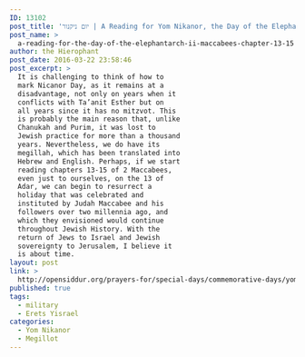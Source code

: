 ```yaml
---
ID: 13102
post_title: 'יום ניקנור | A Reading for Yom Nikanor, the Day of the Elephantarch: II Maccabees Chapter 13-15'
post_name: >
  a-reading-for-the-day-of-the-elephantarch-ii-maccabees-chapter-13-15
author: the Hierophant
post_date: 2016-03-22 23:58:46
post_excerpt: >
  It is challenging to think of how to
  mark Nicanor Day, as it remains at a
  disadvantage, not only on years when it
  conflicts with Ta’anit Esther but on
  all years since it has no mitzvot. This
  is probably the main reason that, unlike
  Chanukah and Purim, it was lost to
  Jewish practice for more than a thousand
  years. Nevertheless, we do have its
  megillah, which has been translated into
  Hebrew and English. Perhaps, if we start
  reading chapters 13-15 of 2 Maccabees,
  even just to ourselves, on the 13 of
  Adar, we can begin to resurrect a
  holiday that was celebrated and
  instituted by Judah Maccabee and his
  followers over two millennia ago, and
  which they envisioned would continue
  throughout Jewish History. With the
  return of Jews to Israel and Jewish
  sovereignty to Jerusalem, I believe it
  is about time.
layout: post
link: >
  http://opensiddur.org/prayers-for/special-days/commemorative-days/yom-nikanor/a-reading-for-the-day-of-the-elephantarch-ii-maccabees-chapter-13-15/
published: true
tags:
  - military
  - Erets Yisrael
categories:
  - Yom Nikanor
  - Megillot
---
```


